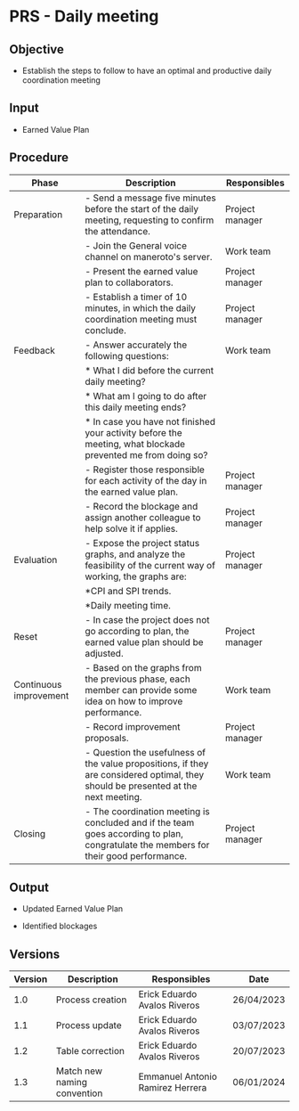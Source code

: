 # PRS - Daily meeting

## Objective

- Establish the steps to follow to have an optimal and productive daily coordination meeting

## Input

- Earned Value Plan

## Procedure

| Phase                  | Description                                                                                                                          | Responsibles    |
|------------------------|--------------------------------------------------------------------------------------------------------------------------------------|-----------------|
| Preparation            | - Send a message five minutes before the start of the daily meeting, requesting to confirm the attendance.                           | Project manager |
|                        | - Join the General voice channel on maneroto's server.                                                                               | Work team       |
|                        | - Present the earned value plan to collaborators.                                                                                    | Project manager |
|                        | - Establish a timer of 10 minutes, in which the daily coordination meeting must conclude.                                            | Project manager |
| Feedback               | - Answer accurately the following questions:                                                                                         | Work team       |
|                        | * What I did before the current daily meeting?                                                                                       |                 |
|                        | * What am I going to do after this daily meeting ends?                                                                               |                 |
|                        | * In case you have not finished your activity before the meeting, what blockade prevented me from doing so?                          |                 |
|                        | - Register those responsible for each activity of the day in the earned value plan.                                                  | Project manager |
|                        | - Record the blockage and assign another colleague to help solve it if applies.                                                      | Project manager |
| Evaluation             | - Expose the project status graphs, and analyze the feasibility of the current way of working, the graphs are:                       | Project manager |
|                        | *CPI and SPI trends.                                                                                                                 |                 |
|                        | *Daily meeting time.                                                                                                                 |                 |
| Reset                  | - In case the project does not go according to plan, the earned value plan should be adjusted.                                       | Project manager |
| Continuous improvement | - Based on the graphs from the previous phase, each member can provide some idea on how to improve performance.                      | Work team       |
|                        | - Record improvement proposals.                                                                                                      | Project manager |
|                        | - Question the usefulness of the value propositions, if they are considered optimal, they should be presented at the next meeting.   | Work team       |
| Closing                | - The coordination meeting is concluded and if the team goes according to plan, congratulate the members for their good performance. | Project manager |

## Output

- Updated Earned Value Plan

- Identified blockages

## Versions

| Version | Description                 | Responsibles                     | Date       |
|---------|-----------------------------|----------------------------------|------------|
| 1.0     | Process creation            | Erick Eduardo Avalos Riveros     | 26/04/2023 |
| 1.1     | Process update              | Erick Eduardo Avalos Riveros     | 03/07/2023 |
| 1.2     | Table correction            | Erick Eduardo Avalos Riveros     | 20/07/2023 |
| 1.3     | Match new naming convention | Emmanuel Antonio Ramirez Herrera | 06/01/2024 |
